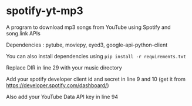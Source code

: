 # spotify-yt-mp3
A program to download mp3 songs from YouTube using Spotify and song.link APIs 

Dependencies : pytube, moviepy, eyed3, google-api-python-client

You can also install dependencies using ```pip install -r requirements.txt```

Replace DIR in line 29 with your music directory

Add your spotify developer client id and secret in line 9 and 10 (get it from https://developer.spotify.com/dashboard/)

Also add your YouTube Data API key in line 94
